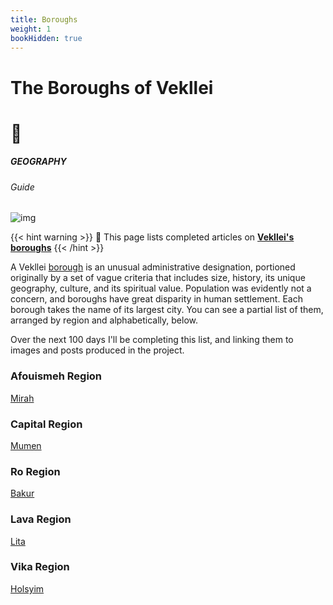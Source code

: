 ```yaml
---
title: Boroughs
weight: 1
bookHidden: true
---
```


<div id="headerbox">
  <h1 class="title">The Boroughs of Vekllei</h1>
  <h1 class="emoji">🌾</h1>
</div>

<h5 span class="tag gray"> GEOGRAPHY </h5>
<h6 span class="sitetag">Guide</h6>

![img](/images/railmap.jpg)

{{< hint warning >}}
🌺 This page lists completed articles on [**Vekllei's**](/millmint/vekllei) [**boroughs**](/millmint/vekllei/#administrative-divisions)
{{< /hint >}}

A Vekllei [borough](/millmint/vekllei/#administrative-divisions) is an unusual administrative designation, portioned originally by a set of vague criteria that includes size, history, its unique geography, culture, and its spiritual value. Population was evidently not a concern, and boroughs have great disparity in human settlement. Each borough takes the name of its largest city. You can see a partial list of them, arranged by region and alphabetically, below.

Over the next 100 days I'll be completing this list, and linking them to images and posts produced in the project.

### Afouismeh Region

[Mirah](/millmint/vekllei/boroughs/mirah)

### Capital Region

[Mumen](/millmint/vekllei/boroughs/mumen)

### Ro Region

[Bakur](/millmint/vekllei/boroughs/bakur)

### Lava Region

[Lita](/millmint/vekllei/boroughs/lita)

### Vika Region

[Holsyim](/millmint/vekllei/boroughs/holsyim)
